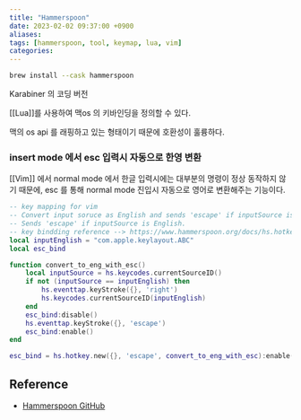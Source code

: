```yaml
---
title: "Hammerspoon"
date: 2023-02-02 09:37:00 +0900
aliases: 
tags: [hammerspoon, tool, keymap, lua, vim]
categories: 
---
```


```bash
brew install --cask hammerspoon
```

Karabiner 의 코딩 버전

[[Lua]]를 사용하여 맥os 의 키바인딩을 정의할 수 있다.

맥의 os api 를 래핑하고 있는 형태이기 때문에 호환성이 훌륭하다.

### insert mode 에서 esc 입력시 자동으로 한영 변환

[[Vim]] 에서 normal mode 에서 한글 입력시에는 대부분의 명령이 정상 동작하지 않기 때문에, esc 를 통해 normal mode 진입시 자동으로 영어로 변환해주는 기능이다.

```lua
-- key mapping for vim 
-- Convert input soruce as English and sends 'escape' if inputSource is not English.
-- Sends 'escape' if inputSource is English.
-- key bindding reference --> https://www.hammerspoon.org/docs/hs.hotkey.html
local inputEnglish = "com.apple.keylayout.ABC"
local esc_bind

function convert_to_eng_with_esc()
	local inputSource = hs.keycodes.currentSourceID()
	if not (inputSource == inputEnglish) then
		hs.eventtap.keyStroke({}, 'right')
		hs.keycodes.currentSourceID(inputEnglish)
	end
	esc_bind:disable()
	hs.eventtap.keyStroke({}, 'escape')
	esc_bind:enable()
end

esc_bind = hs.hotkey.new({}, 'escape', convert_to_eng_with_esc):enable()
```

## Reference

- [Hammerspoon GitHub](https://github.com/Hammerspoon/hammerspoon)
